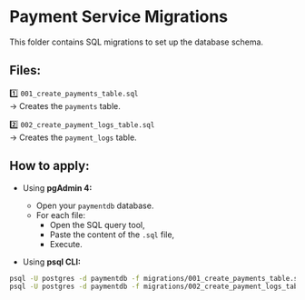 # Payment Service Migrations

This folder contains SQL migrations to set up the database schema.

## Files:

1️⃣ `001_create_payments_table.sql`  
→ Creates the `payments` table.

2️⃣ `002_create_payment_logs_table.sql`  
→ Creates the `payment_logs` table.

## How to apply:

- Using **pgAdmin 4:**
  - Open your `paymentdb` database.
  - For each file:
    - Open the SQL query tool,
    - Paste the content of the `.sql` file,
    - Execute.

- Using **psql CLI:**

```bash
psql -U postgres -d paymentdb -f migrations/001_create_payments_table.sql
psql -U postgres -d paymentdb -f migrations/002_create_payment_logs_table.sql
